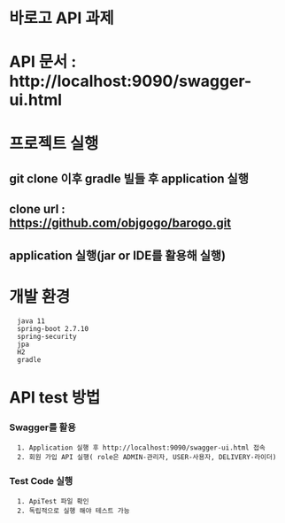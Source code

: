 # 바로고 API 과제

# API 문서 : http://localhost:9090/swagger-ui.html

# 프로젝트 실행
## git clone 이후 gradle 빌들 후 application 실행
## clone url : https://github.com/objgogo/barogo.git

## application 실행(jar or IDE를 활용해 실행)

# 개발 환경
      java 11
      spring-boot 2.7.10
      spring-security
      jpa
      H2
      gradle

# API test 방법   
### Swagger를 활용
      1. Application 실행 후 http://localhost:9090/swagger-ui.html 접속
      2. 회원 가입 API 실행( role은 ADMIN-관리자, USER-사용자, DELIVERY-라이더)
      
      
### Test Code 실행
      1. ApiTest 파일 확인
      2. 독립적으로 실행 해야 테스트 가능